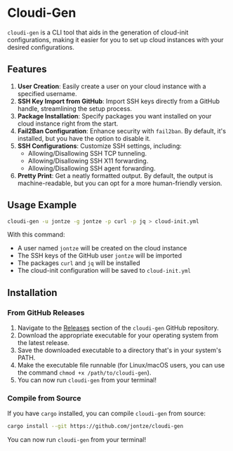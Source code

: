 # Cloudi-Gen

`cloudi-gen` is a CLI tool that aids in the generation of cloud-init configurations, making it easier for you to set up cloud instances with your desired configurations.

## Features

1. **User Creation**: Easily create a user on your cloud instance with a specified username.
2. **SSH Key Import from GitHub**: Import SSH keys directly from a GitHub handle, streamlining the setup process.
3. **Package Installation**: Specify packages you want installed on your cloud instance right from the start.
4. **Fail2Ban Configuration**: Enhance security with `fail2ban`. By default, it's installed, but you have the option to disable it.
5. **SSH Configurations**: Customize SSH settings, including:
   - Allowing/Disallowing SSH TCP tunneling.
   - Allowing/Disallowing SSH X11 forwarding.
   - Allowing/Disallowing SSH agent forwarding.
6. **Pretty Print**: Get a neatly formatted output. By default, the output is machine-readable, but you can opt for a more human-friendly version.

## Usage Example

```bash
cloudi-gen -u jontze -g jontze -p curl -p jq > cloud-init.yml
```

With this command:

- A user named `jontze` will be created on the cloud instance
- The SSH keys of the GitHub user `jontze` will be imported
- The packages `curl` and `jq` will be installed
- The cloud-init configuration will be saved to `cloud-init.yml`

## Installation

### From GitHub Releases

1. Navigate to the [Releases](https://github.com/jontze/cloudi-gen/releases) section of the `cloudi-gen` GitHub repository.
2. Download the appropriate executable for your operating system from the latest release.
3. Save the downloaded executable to a directory that's in your system's PATH.
4. Make the executable file runnable (for Linux/macOS users, you can use the command `chmod +x /path/to/cloudi-gen`).
5. You can now run `cloudi-gen` from your terminal!

### Compile from Source

If you have `cargo` installed, you can compile `cloudi-gen` from source:

   ```bash
   cargo install --git https://github.com/jontze/cloudi-gen
   ```

You can now run `cloudi-gen` from your terminal!
